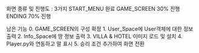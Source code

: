 화면 종류 및 진행도 : 3가지
    START_MENU    완료
    GAME_SCREEN   30% 진행
    ENDING        70% 진행

남은 기능
    0. GAME_SCREEN의 구성 확정
    1. User_Space에 User객체에 대한 정보 출력
    2. Info_Space에 땅 정보 출력
    3. VILLA & HOTEL 이미지 로드 및 설치
    4. Player.py와 연동하고 말 표시
    5. 승리 조건 추가하여 화면 전환
